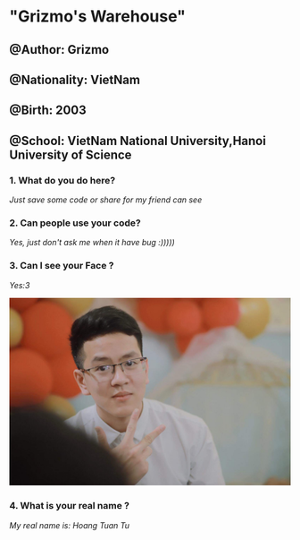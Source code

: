 # **"Grizmo's Warehouse"**
## @Author: Grizmo
## @Nationality: VietNam
## @Birth: 2003
## @School: VietNam National University,Hanoi University of Science
### 1. What do you do here?
_Just save some code or share for my friend can see_
### 2. Can people use your code? 
_Yes, just don't ask me when it have bug :)))))_
### 3. Can I see your Face ?
_Yes:3_

![Pic](Pic.jpg)
### 4. What is your real name ?
_My real name is: Hoang Tuan Tu_
